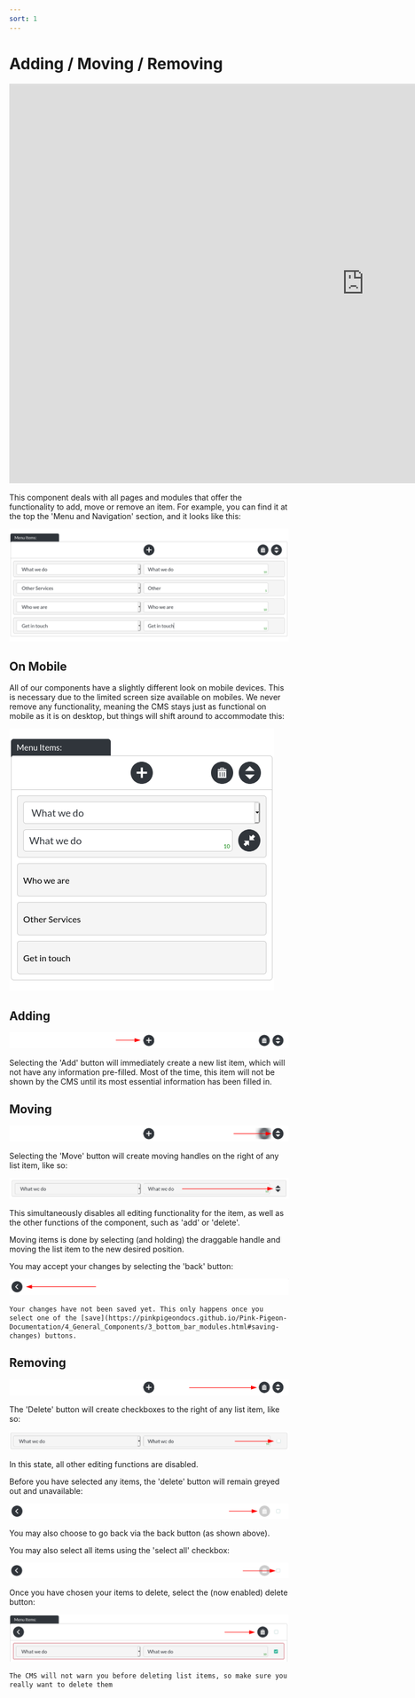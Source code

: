 ```yaml
---
sort: 1
---
```


# Adding / Moving / Removing

<iframe class="vimeo_player" width="1280" height="720" src="https://player.vimeo.com/video/528254297?autoplay=1&loop=1&quality=1080p" frameborder="0" allow="autoplay; fullscreen; picture-in-picture" allowfullscreen></iframe>

This component deals with all pages and modules that offer the functionality to add, move or remove an item. For example, you can find it at the top the 'Menu and Navigation' section, and it looks like this:

![Image of Menu Items, within Menu and Navigation](https://raw.githubusercontent.com/pinkpigeondocs/Pink-Pigeon-Documentation/master/docs/4_General_Components/images/general_components_nav_example.png)


## On Mobile

All of our components have a slightly different look on mobile devices. This is necessary due to the limited screen size available on mobiles. We never remove any functionality, meaning the CMS stays just as functional on mobile as it is on desktop, but things will shift around to accommodate this:

![Image of Menu Items, within Menu and Navigation, for advanced users, on mobile](https://raw.githubusercontent.com/pinkpigeondocs/Pink-Pigeon-Documentation/master/docs/4_General_Components/images/general_components_nav_example_mobile.png)


## Adding

![Image of the add / move / remove component, 'add' highlighted](https://raw.githubusercontent.com/pinkpigeondocs/Pink-Pigeon-Documentation/master/docs/4_General_Components/images/general_components_nav_example_add_highlighted.png)

Selecting the 'Add' button will immediately create a new list item, which will not have any information pre-filled. Most of the time, this item will not be shown by the CMS until its most essential information has been filled in.

## Moving

![Image of the add / move / remove component, 'move' highlighted](https://raw.githubusercontent.com/pinkpigeondocs/Pink-Pigeon-Documentation/master/docs/4_General_Components/images/general_components_nav_example_move_highlighted.png)

Selecting the 'Move' button will create moving handles on the right of any list item, like so:

![Image of the add / move / remove component, 'move' highlighted](https://raw.githubusercontent.com/pinkpigeondocs/Pink-Pigeon-Documentation/master/docs/4_General_Components/images/general_components_moving_handle.png)

This simultaneously disables all editing functionality for the item, as well as the other functions of the component, such as 'add' or 'delete'.

Moving items is done by selecting (and holding) the draggable handle and moving the list item to the new desired position.

You may accept your changes by selecting the 'back' button:

![Image of the add / move / remove component, 'move' highlighted](https://raw.githubusercontent.com/pinkpigeondocs/Pink-Pigeon-Documentation/master/docs/4_General_Components/images/general_components_move_back_button.png)

```tip
Your changes have not been saved yet. This only happens once you select one of the [save](https://pinkpigeondocs.github.io/Pink-Pigeon-Documentation/4_General_Components/3_bottom_bar_modules.html#saving-changes) buttons.
```

## Removing

![Image of the add / move / remove component, 'remove' highlighted](https://raw.githubusercontent.com/pinkpigeondocs/Pink-Pigeon-Documentation/master/docs/4_General_Components/images/general_components_nav_example_remove_highlighted.png)

The 'Delete' button will create checkboxes to the right of any list item, like so:

![Image of the 'delete' checkbox within the add / move / delete states](https://raw.githubusercontent.com/pinkpigeondocs/Pink-Pigeon-Documentation/master/docs/4_General_Components/images/general_components_delete_checkbox.png)

In this state, all other editing functions are disabled.

Before you have selected any items, the 'delete' button will remain greyed out and unavailable:

![Image of the 'delete' state, with delete greyed out](https://raw.githubusercontent.com/pinkpigeondocs/Pink-Pigeon-Documentation/master/docs/4_General_Components/images/general_components_delete_greyed_out.png)

You may also choose to go back via the back button (as shown above).

You may also select all items using the 'select all' checkbox:

![Image of the 'delete' state, delete all checkbox](https://raw.githubusercontent.com/pinkpigeondocs/Pink-Pigeon-Documentation/master/docs/4_General_Components/images/general_components_delete_all.png)

Once you have chosen your items to delete, select the (now enabled) delete button:

![Image of the 'delete' state, delete enabled](https://raw.githubusercontent.com/pinkpigeondocs/Pink-Pigeon-Documentation/master/docs/4_General_Components/images/general_components_delete_enabled.png)

```danger
The CMS will not warn you before deleting list items, so make sure you really want to delete them
```